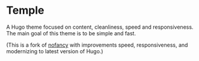 # Temple 

A Hugo theme focused on content, cleanliness, speed and responsiveness. The main
goal of this theme is to be simple and fast.

(This is a fork of [nofancy](https://github.com/gizak/nofancy) with improvements
speed, responsiveness, and modernizing to latest version of Hugo.)
